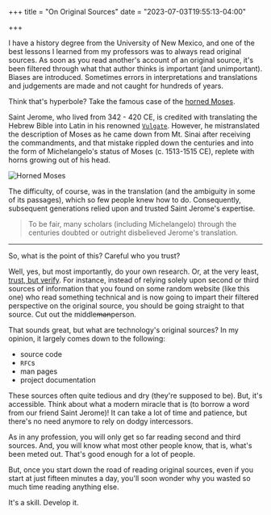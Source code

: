 +++
title = "On Original Sources"
date = "2023-07-03T19:55:13-04:00"

+++

I have a history degree from the University of New Mexico, and one of the best lessons I learned from my professors was to always read original sources.  As soon as you read another's account of an original source, it's been filtered through what that author thinks is important (and unimportant). Biases are introduced.  Sometimes errors in interpretations and translations and judgements are made and not caught for hundreds of years.

Think that's hyperbole?  Take the famous case of the [horned Moses].

Saint Jerome, who lived from 342 - 420 CE, is credited with translating the Hebrew Bible into Latin in his renowned [`Vulgate`].  However, he mistranslated the description of Moses as he came down from Mt. Sinai after receiving the commandments, and that mistake rippled down the centuries and into the form of Michelangelo's status of Moses (c. 1513-1515 CE), replete with horns growing out of his head.

![Horned Moses](/images/horned_moses.jpg)

The difficulty, of course, was in the translation (and the ambiguity in some of its passages), which so few people knew how to do.  Consequently, subsequent generations relied upon and trusted Saint Jerome's expertise.

> To be fair, many scholars (including Michelangelo) through the centuries doubted or outright disbelieved Jerome's translation.

---

So, what is the point of this?  Careful who you trust?

Well, yes, but most importantly, do your own research.  Or, at the very least, [trust, but verify].  For instance, instead of relying solely upon second or third sources of information that you found on some random website (like this one) who read something technical and is now going to impart their filtered perspective on the original source, you should be going straight to that source.  Cut out the middle~~man~~person.

That sounds great, but what are technology's original sources?  In my opinion, it largely comes down to the following:

- source code
- `RFC`s
- man pages
- project documentation

These sources often quite tedious and dry (they're supposed to be).  But, it's accessible.  Think about what a modern miracle that is (to borrow a word from our friend Saint Jerome)!  It can take a lot of time and patience, but there's no need anymore to rely on dodgy intercessors.

As in any profession, you will only get so far reading second and third sources.  And, you will know what most other people know, that is, what's been meted out.  That's good enough for a lot of people.

But, once you start down the road of reading original sources, even if you start at just fifteen minutes a day, you'll soon wonder why you wasted so much time reading anything else.

It's a skill.  Develop it.

<!--
Many times, we don't even think about the implications of reading someone's account of "what happened".  After all, we're sure they have our best interests in mind.

Perhaps we're implicitly taught not to question something or to look at it too critically.  But, unlearning something comes at a high cost, and often, there's resistance and outright rebellion to change, resulting in a doubling-down on what's familiar.  Humans are only half-baked, after all.

But, we can train ourselves to think differently.  I certainly did, and I feel that I've been transformed by it.

There is so little that we have control over.  Messages slip into our consciousness, often without our knowing and permission, influencing our next thoughts and our next choices.  And, way too often, we don't even know from where the suggestive messaging comes.  Could it be a trusted source?

Who holds our best interests?
-->

[horned Moses]: https://aleteia.org/2021/08/23/the-reason-why-michelangelos-moses-has-horns/
[`Vulgate`]: https://en.wikipedia.org/wiki/Vulgate
[trust, but verify]: https://en.wikipedia.org/wiki/Trust%2C_but_verify#Origins

